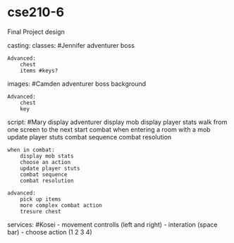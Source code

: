 
# cse210-6
Final Project design

casting:
classes: #Jennifer
    adventurer
    boss

    Advanced:
        chest
        items #keys?

images: #Camden
    adventurer
    boss
    background

    Advanced:
        chest
        key

script: #Mary
    display adventurer
    display mob
    display player stats
    walk from one screen to the next
    start combat when entering a room with a mob
    update player stuts
    combat sequence
    combat resolution

    when in combat:
        display mob stats
        choose an action
        update player stuts
        combat sequence
        combat resolution

    advanced:
        pick up items
        more complex combat action
        tresure chest

services: #Kosei
    - movement controlls (left and right)
    - interation (space bar)
    - choose action (1 2 3 4)

